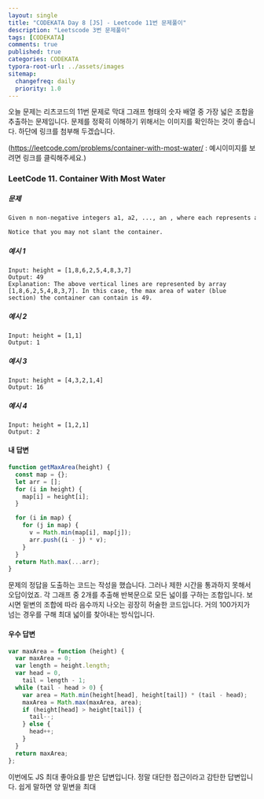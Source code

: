 ```yaml
---
layout: single
title: "CODEKATA Day 8 [JS] - Leetcode 11번 문제풀이"
description: "Leetscode 3번 문제풀이"
tags: [CODEKATA]
comments: true
published: true
categories: CODEKATA
typora-root-url: ../assets/images
sitemap:
  changefreq: daily
  priority: 1.0
---
```


오늘 문제는 리츠코드의 11번 문제로 막대 그래프 형태의 숫자 배열 중 가장 넓은 조합을 추출하는 문제입니다. 문제를 정확히 이해하기 위해서는 이미지를 확인하는 것이 좋습니다. 하단에 링크를 첨부해 두겠습니다.

(https://leetcode.com/problems/container-with-most-water/ : 예시이미지를 보려면 링크를 클릭해주세요.)

### LeetCode 11. Container With Most Water

##### 문제

```markdown
Given n non-negative integers a1, a2, ..., an , where each represents a point at coordinate (i, ai). n vertical lines are drawn such that the two endpoints of the line i is at (i, ai) and (i, 0). Find two lines, which, together with the x-axis forms a container, such that the container contains the most water.

Notice that you may not slant the container.
```

##### 예시 1

```
Input: height = [1,8,6,2,5,4,8,3,7]
Output: 49
Explanation: The above vertical lines are represented by array [1,8,6,2,5,4,8,3,7]. In this case, the max area of water (blue section) the container can contain is 49.
```

##### 예시 2

```
Input: height = [1,1]
Output: 1
```

##### 예시 3

```
Input: height = [4,3,2,1,4]
Output: 16
```

##### 예시 4

```
Input: height = [1,2,1]
Output: 2
```

#### 내 답변

```js
function getMaxArea(height) {
  const map = {};
  let arr = [];
  for (i in height) {
    map[i] = height[i];
  }

  for (i in map) {
    for (j in map) {
      v = Math.min(map[i], map[j]);
      arr.push((i - j) * v);
    }
  }
  return Math.max(...arr);
}
```

문제의 정답을 도출하는 코드는 작성을 했습니다. 그러나 제한 시간을 통과하지 못해서 오답이었죠. 각 그래프 중 2개를 추출해 반복문으로 모든 넓이를 구하는 조합입니다. 보시면 밑변의 조합에 따라 음수까지 나오는 굉장히 허술한 코드입니다. 거의 100가지가 넘는 경우를 구해 최대 넓이를 찾아내는 방식입니다.

#### 우수 답변

```js
var maxArea = function (height) {
  var maxArea = 0;
  var length = height.length;
  var head = 0,
    tail = length - 1;
  while (tail - head > 0) {
    var area = Math.min(height[head], height[tail]) * (tail - head);
    maxArea = Math.max(maxArea, area);
    if (height[head] > height[tail]) {
      tail--;
    } else {
      head++;
    }
  }
  return maxArea;
};
```

이번에도 JS 최대 좋아요를 받은 답변입니다. 정말 대단한 접근이라고 감탄한 답변입니다. 쉽게 말하면 양 밑변을 최대
